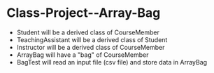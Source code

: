 # Class-Project--Array-Bag

- Student will be a derived class of CourseMember
- TeachingAssistant will be a derived class of Student
- Instructor will be a derived class of CourseMember
- ArrayBag will have a "bag" of CourseMember 
- BagTest will read an input file (csv file) and store data in ArrayBag


